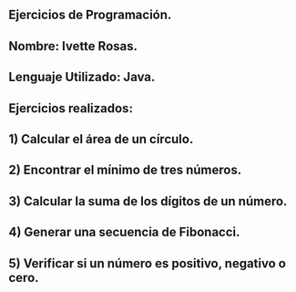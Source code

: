 ## Ejercicios de Programación.
## Nombre: Ivette Rosas.
## Lenguaje Utilizado: Java.
##
## Ejercicios realizados:
## 1) Calcular el área de un círculo.
## 2) Encontrar el mínimo de tres números.
## 3) Calcular la suma de los dígitos de un número.
## 4) Generar una secuencia de Fibonacci.
## 5) Verificar si un número es positivo, negativo o cero.
